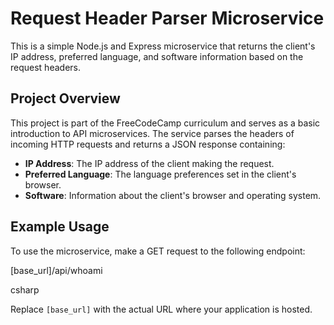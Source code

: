 # Request Header Parser Microservice

This is a simple Node.js and Express microservice that returns the client's IP address, preferred language, and software information based on the request headers.

## Project Overview

This project is part of the FreeCodeCamp curriculum and serves as a basic introduction to API microservices. The service parses the headers of incoming HTTP requests and returns a JSON response containing:

- **IP Address**: The IP address of the client making the request.
- **Preferred Language**: The language preferences set in the client's browser.
- **Software**: Information about the client's browser and operating system.

## Example Usage

To use the microservice, make a GET request to the following endpoint:

[base_url]/api/whoami

csharp


Replace `[base_url]` with the actual URL where your application is hosted.